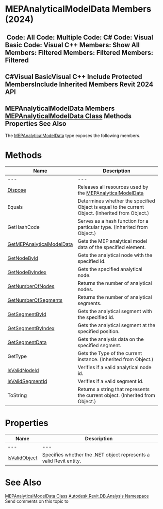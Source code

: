 # MEPAnalyticalModelData Members (2024)

﻿
 Code: All Code: Multiple Code: C# Code: Visual Basic Code: Visual C++  Members: Show All Members: Filtered Members: Filtered Members: Filtered   
---  
C#Visual BasicVisual C++
Include Protected MembersInclude Inherited Members
Revit 2024 API  
---  
MEPAnalyticalModelData Members  
[MEPAnalyticalModelData Class](9bb95365-04a3-6c28-5f72-477facd80cbc.md "MEPAnalyticalModelData Class") Methods Properties See Also  
---  
The [MEPAnalyticalModelData](9bb95365-04a3-6c28-5f72-477facd80cbc.md "MEPAnalyticalModelData Class") type exposes the following members.
# Methods
| Name | Description |
| --- | --- |
| --- | --- | --- |
| [Dispose](ed2266e1-f95c-0be1-7546-4d8c43790c26.md "Dispose Method") | Releases all resources used by the [MEPAnalyticalModelData](9bb95365-04a3-6c28-5f72-477facd80cbc.md "MEPAnalyticalModelData Class") |
| Equals | Determines whether the specified Object is equal to the current Object. (Inherited from Object.) |
| GetHashCode | Serves as a hash function for a particular type.  (Inherited from Object.) |
| [GetMEPAnalyticalModelData](ba3e03e0-5a6c-9aa4-bafd-266af8958838.md "GetMEPAnalyticalModelData Method") | Gets the MEP analytical model data of the specified element. |
| [GetNodeById](4cd9a535-f3da-c375-06cd-dfda231933a6.md "GetNodeById Method") | Gets the analytical node with the specified id. |
| [GetNodeByIndex](9ebcaff8-b11a-e81a-3e95-eb30eff36c52.md "GetNodeByIndex Method") | Gets the specified analytical node. |
| [GetNumberOfNodes](fbc8f343-ec8b-71ca-f079-e65b63bef550.md "GetNumberOfNodes Method") | Returns the number of analytical nodes. |
| [GetNumberOfSegments](4c6a69d1-b780-d654-e5a8-853320eef50f.md "GetNumberOfSegments Method") | Returns the number of analytical segments. |
| [GetSegmentById](d251400b-5c09-ff21-6340-df144707123e.md "GetSegmentById Method") | Gets the analytical segment with the specified id. |
| [GetSegmentByIndex](459a0ee4-5aa7-5a7a-dc1d-405a9cb5dec8.md "GetSegmentByIndex Method") | Gets the analytical segment at the specified position. |
| [GetSegmentData](9f0dcd5d-569a-4e50-3c9a-39491227840d.md "GetSegmentData Method") | Gets the analysis data on the specified segment. |
| GetType | Gets the Type of the current instance. (Inherited from Object.) |
| [IsValidNodeId](39d401aa-ea92-684d-fd0a-9feed7c4c765.md "IsValidNodeId Method") | Verifies if a valid analytical node id. |
| [IsValidSegmentId](33b70a25-cd65-f58f-e8c7-a0f6bc492be1.md "IsValidSegmentId Method") | Verifies if a valid segment id. |
| ToString | Returns a string that represents the current object. (Inherited from Object.) |

# Properties
| Name | Description |
| --- | --- |
| --- | --- | --- |
| [IsValidObject](10995542-a5ca-2b22-6f3e-5453fbb77fba.md "IsValidObject Property") | Specifies whether the .NET object represents a valid Revit entity. |

# See Also
[MEPAnalyticalModelData Class](9bb95365-04a3-6c28-5f72-477facd80cbc.md "MEPAnalyticalModelData Class")
[Autodesk.Revit.DB.Analysis Namespace](958e2e12-587d-f188-5d7b-f13d7dbfdf48.md "Autodesk.Revit.DB.Analysis Namespace")
Send comments on this topic to 